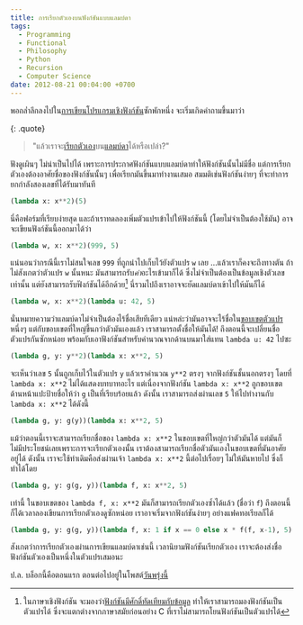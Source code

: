 ```yaml
---
title: การเรียกตัวเองบนฟังก์ชันแบบแลมบ์ดา
tags:
  - Programming
  - Functional
  - Philosophy
  - Python
  - Recursion
  - Computer Science
date: 2012-08-21 00:04:00 +0700
---
```


พอถล่ำลึกลงไปใน[การเขียนโปรแกรมเชิงฟังก์ชัน][functional programming]ซักพักหนึ่ง จะเริ่มเกิดคำถามขึ้นมาว่า

{: .quote}
> "แล้วเราจะ[เรียกตัวเอง][recursion]บน[แลมบ์ดา][lambda]ได้หรือเปล่า?"

ฟังดูเผินๆ ไม่น่าเป็นไปได้ เพราะการประกาศฟังก์ชันแบบแลมบ์ดาทำให้ฟังก์ชันนั้นไม่มีชื่อ แต่การเรียกตัวเองต้องอาศัยชื่อของฟังก์ชันนั้นๆ เพื่อเรียกมันขึ้นมาทำงานเสมอ สมมติเช่นฟังก์ชันง่ายๆ ที่จะทำการยกกำลังสองเลขที่ได้รับมาทันที

``` python
(lambda x: x**2)(5)
```

นี่คือฟอร์มที่เรียบง่ายสุด และถ้าเราทดลองเพิ่มตัวแปรเข้าไปให้ฟังก์ชันนี้ (โดยไม่จำเป็นต้องใช้มัน) อาจจะเขียนฟังก์ชันนี้ออกมาได้ว่า

``` python
(lambda w, x: x**2)(999, 5)
```

แน่นอนว่ากรณีนี้เราไม่สนใจเลข `999` ที่ถูกนำไปเก็บไว้ยังตัวแปร `w` เลย ...แล้วเราก็คงจะถึงทางตัน ถ้าไม่สังเกตว่าตัวแปร `w` นั้นหนะ มันสามารถรับ*ค่า*อะไรเข้ามาก็ได้ ซึ่งไม่จำเป็นต้องเป็นข้อมูลเชิงตัวเลขเท่านั้น แต่ยังสามารถรับฟังก์ชันได้อีกด้วย[^1] นี่รวมไปถึงเราอาจจะยัดแลมบ์ดาเข้าไปให้มันก็ได้

``` python
(lambda w, x: x**2)(lambda u: 42, 5)
```

นั่นหมายความว่าแลมบ์ดาไม่จำเป็นต้องไร้ชื่อเสียทีเดียว แน่หล่ะว่ามันอาจจะไร้ชื่อใน[ขอบเขตตัวแปร][scope]หนึ่งๆ แต่กับขอบเขตที่ใหญ่ขึ้นกว่าตัวมันเองแล้ว เราสามารถตั้งชื่อให้มันได้! ถึงตอนนี้จะเปลี่ยนชื่อตัวแปรกันซักหน่อย พร้อมกับเอาฟังก์ชันสำหรับคำนวณจากด้านบนมาใส่แทน `lambda u: 42` ไปซะ

``` python
(lambda g, y: y**2)(lambda x: x**2, 5)
```

จะเห็นว่าเลข `5` นั้นถูกเก็บไว้ในตัวแปร `y` แล้วเราคำนวณ `y**2` ตรงๆ จากฟังก์ชันชั้นนอกตรงๆ โดยที่ `lambda x: x**2` ไม่ได้แสดงบทบาทอะไร แต่เนื่องจากฟังก์ชัน `lambda x: x**2` ถูกขอบเขตด้านหน้าแปะป้ายชื่อให้ว่า `g` เป็นที่เรียบร้อยแล้ว ดังนั้น เราสามารถส่งผ่านเลข `5` ให้ไปทำงานกับ `lambda x: x**2` ได้ดังนี้

``` python
(lambda g, y: g(y))(lambda x: x**2, 5)
```

แม้ว่าตอนนี้เราจะสามารถเรียกชื่อของ `lambda x: x**2` ในขอบเขตที่ใหญ่กว่าตัวมันได้ แต่มันก็ไม่มีประโยชน์เลยเพราะการจะเรียกตัวเองนั้น เราต้องสามารถเรียกชื่อตัวมันเองในขอบเขตที่มันอาศัยอยู่ได้ ดังนั้น เราจะใช้ท่าเดิมคือส่งผ่านเจ้า `lambda x: x**2` นี้ต่อไปเรื่อยๆ ไม่ให้มันหายไป ซึ่งก็ทำได้โดย

``` python
(lambda g, y: g(g, y))(lambda f, x: x**2, 5)
```

เท่านี้ ในขอบเขตของ `lambda f, x: x**2` มันก็สามารถเรียกตัวเองซ้ำได้แล้ว (ชื่อว่า `f`) ถึงตอนนี้ก็ได้เวลาลองเขียนการเรียกตัวเองดูซักหน่อย เราอาจเริ่มจากฟังก์ชันง่ายๆ อย่างแฟคทอเรียลก็ได้

``` python
(lambda g, y: g(g, y))(lambda f, x: 1 if x == 0 else x * f(f, x-1), 5)
```

สังเกตว่าการเรียกตัวเองผ่านการเขียนแลมบ์ดาเช่นนี้ เวลานิยามฟังก์ชันเรียกตัวเอง เราจะต้องส่งชื่อฟังก์ชันตัวเองเป็นหนึ่งในตัวแปรเสมอนะ

ป.ล. บล็อกนี้คือตอนแรก ตอนต่อไปอยู่ในโพสต์[วันพรุ่งนี้][self y-comb]


[^1]: ในภาษาเชิงฟังก์ชัน จะมองว่า[ฟังก์ชันมีศักดิ์ทัดเทียมกับข้อมูล][first-class] ทำให้เราสามารถมองฟังก์ชันเป็นตัวแปรได้ ซึ่งจะแตกต่างจากภาษาสมัยก่อนอย่าง C ที่เราไม่สามารถโยนฟังก์ชันเป็นตัวแปรได้ 


[self y-comb]: /2012/08/22/what-is-y-combinator.html

[functional programming]: //en.wikipedia.org/wiki/Functional_programming
[recursion]: //en.wikipedia.org/wiki/Recursion
[lambda]: //en.wikipedia.org/wiki/Anonymous_function
[scope]: //en.wikipedia.org/wiki/Scope_(computer_science)
[first-class]: //en.wikipedia.org/wiki/First-class_function

